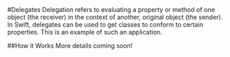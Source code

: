 <snippet>
#Delegates
Delegation refers to evaluating a property or method of one object (the receiver) in the context of another, original object (the sender). In Swift, delegates can be used to get classes to conform to certain properties. This is an example of such an application.

##How it Works
More details coming soon!
</snippet>
